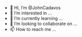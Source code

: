 - 👋 Hi, I’m @JohnCadavos
- 👀 I’m interested in ...
- 🌱 I’m currently learning ...
- 💞️ I’m looking to collaborate on ...
- 📫 How to reach me ...

<!---
JohnCadavos/JohnCadavos is a ✨ special ✨ repository because its `README.md` (this file) appears on your GitHub profile.
You can click the Preview link to take a look at your changes.
--->
